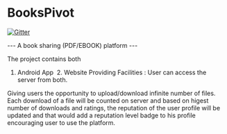 # BooksPivot

[![Gitter](https://badges.gitter.im/gmonetix/BooksPivot-KWOC.svg)](https://gitter.im/gmonetix/BooksPivot-KWOC?utm_source=badge&utm_medium=badge&utm_campaign=pr-badge&utm_content=badge)


--- A book sharing (PDF/EBOOK) platform ---

The project contains both
  1. Android App
  2. Website
Providing Facilities :
User can access the server from both.

Giving users the opportunity to upload/download infinite number of files. Each download of a file will be counted on server and based on
higest number of downloads and ratings, the reputation of the user profile will be updated and that would add a reputation level badge to 
his profile encouraging user to use the platform.